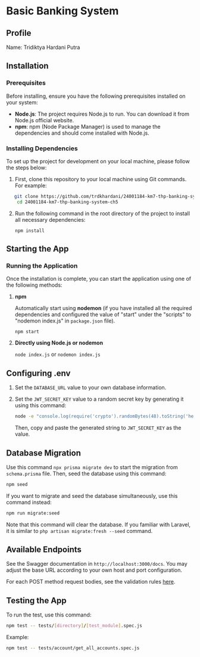 # Basic Banking System

## Profile
Name: Tridiktya Hardani Putra

## Installation
### Prerequisites
Before installing, ensure you have the following prerequisites installed on your system:
- **Node.js**: The project requires Node.js to run. You can download it from Node.js official website.
- **npm**: npm (Node Package Manager) is used to manage the dependencies and should come installed with Node.js.

### Installing Dependencies
To set up the project for development on your local machine, please follow the steps below:

1. First, clone this repository to your local machine using Git commands. For example:
```bash
   git clone https://github.com/trdkhardani/24001184-km7-thp-banking-system-ch5.git
    cd 24001184-km7-thp-banking-system-ch5
```
2. Run the following command in the root directory of the project to install all necessary dependencies:
   
   ```npm install```

## Starting the App
### Running the Application
Once the installation is complete, you can start the application using one of the following methods:
1. **npm**
   
   Automatically start using **nodemon** (if you have installed all the required dependencies and configured the value of "start" under the "scripts" to "nodemon index.js" in `package.json` file).
   
   ```npm start```

2. **Directly using Node.js or nodemon**
   
   ```node index.js``` or ```nodemon index.js```

## Configuring .env
1. Set the `DATABASE_URL` value to your own database information.
   
2. Set the `JWT_SECRET_KEY` value to a random secret key by generating it using this command:
   
   ```bash
   node -e "console.log(require('crypto').randomBytes(48).toString('hex'))"
   ```

   Then, copy and paste the generated string to `JWT_SECRET_KEY` as the value. 
   
## Database Migration
Use this command `npx prisma migrate dev` to start the migration from `schema.prisma` file. Then, seed the database using this command: 

```bash 
npm seed
```

If you want to migrate and seed the database simultaneously, use this command instead:
```bash
npm run migrate:seed
```
Note that this command will clear the database. If you familiar with Laravel, it is similar to `php artisan migrate:fresh --seed` command.

## Available Endpoints
See the Swagger documentation in `http://localhost:3000/docs`. You may adjust the base URL according to your own host and port configuration.

For each POST method request bodies, see the validation rules [here](https://github.com/trdkhardani/24001184-km7-thp-banking-system-ch5/tree/main/validation).

## Testing the App
To run the test, use this command:

```bash
npm test -- tests/[directory]/[test_module].spec.js
```

Example:

```bash
npm test -- tests/account/get_all_accounts.spec.js
```